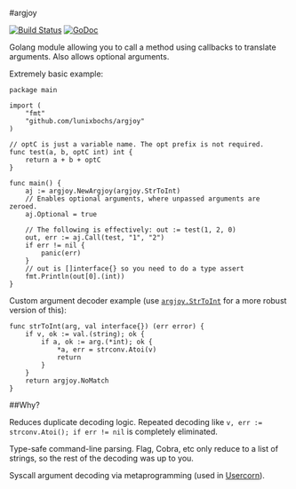 #argjoy

[![Build Status](https://travis-ci.org/lunixbochs/argjoy.svg?branch=master)](https://travis-ci.org/lunixbochs/argjoy)
[![GoDoc](https://godoc.org/github.com/lunixbochs/argjoy?status.svg)](http://godoc.org/github.com/lunixbochs/argjoy)

Golang module allowing you to call a method using callbacks to translate arguments. Also allows optional arguments.

Extremely basic example:

    package main

    import (
        "fmt"
        "github.com/lunixbochs/argjoy"
    )

    // optC is just a variable name. The opt prefix is not required.
    func test(a, b, optC int) int {
        return a + b + optC
    }

    func main() {
        aj := argjoy.NewArgjoy(argjoy.StrToInt)
        // Enables optional arguments, where unpassed arguments are zeroed.
        aj.Optional = true

        // The following is effectively: out := test(1, 2, 0)
        out, err := aj.Call(test, "1", "2")
        if err != nil {
            panic(err)
        }
        // out is []interface{} so you need to do a type assert
        fmt.Println(out[0].(int))
    }

Custom argument decoder example (use [`argjoy.StrToInt`](https://github.com/lunixbochs/argjoy/blob/master/codecs.go#L9) for a more robust version of this):

    func strToInt(arg, val interface{}) (err error) {
        if v, ok := val.(string); ok {
            if a, ok := arg.(*int); ok {
                *a, err = strconv.Atoi(v)
                return
            }
        }
        return argjoy.NoMatch
    }

##Why?

Reduces duplicate decoding logic. Repeated decoding like `v, err := strconv.Atoi(); if err != nil` is completely eliminated.

Type-safe command-line parsing. Flag, Cobra, etc only reduce to a list of strings, so the rest of the decoding was up to you.

Syscall argument decoding via metaprogramming (used in [Usercorn](https://github.com/lunixbochs/usercorn)).
